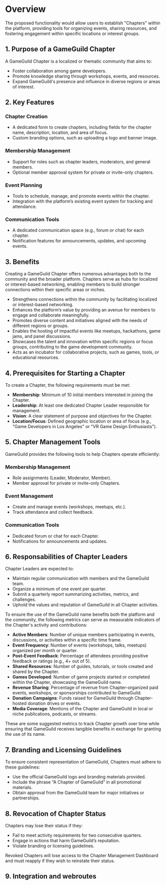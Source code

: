 # Overview

The proposed functionality would allow users to establish "Chapters" within the platform, providing tools for organizing events, sharing resources, and fostering engagement within specific locations or interest groups.

## 1. Purpose of a GameGuild Chapter

A GameGuild Chapter is a localized or thematic community that aims to:

- Foster collaboration among game developers.
- Promote knowledge sharing through workshops, events, and resources.
- Expand GameGuild's presence and influence in diverse regions or areas of interest.

## 2. Key Features

### Chapter Creation

- A dedicated form to create chapters, including fields for the chapter name, description, location, and area of focus.
- Custom branding options, such as uploading a logo and banner image.

### Membership Management

- Support for roles such as chapter leaders, moderators, and general members.
- Optional member approval system for private or invite-only chapters.

### Event Planning
- Tools to schedule, manage, and promote events within the chapter.
- Integration with the platform’s existing event system for tracking and attendance.

### Communication Tools

- A dedicated communication space (e.g., forum or chat) for each chapter.
- Notification features for announcements, updates, and upcoming events.

## 3. Benefits

Creating a GameGuild Chapter offers numerous advantages both to the community and the broader platform. Chapters serve as hubs for localized or interest-based networking, enabling members to build stronger connections within their specific areas or niches.

- Strengthens connections within the community by facilitating localized or interest-based networking.
- Enhances the platform’s value by providing an avenue for members to engage and collaborate meaningfully.
- Promotes diverse content and initiatives aligned with the needs of different regions or groups.
- Enables the hosting of impactful events like meetups, hackathons, game jams, and panel discussions.
- Showcases the talent and innovation within specific regions or focus groups, contributing to the game development community.
- Acts as an incubator for collaborative projects, such as games, tools, or educational resources.

## 4. Prerequisites for Starting a Chapter

To create a Chapter, the following requirements must be met:

- **Membership**: Minimum of 10 initial members interested in joining the Chapter.
- **Leadership**: At least one dedicated Chapter Leader responsible for management.
- **Vision**: A clear statement of purpose and objectives for the Chapter.
- **Location/Focus**: Defined geographic location or area of focus (e.g., "Game Developers in Los Angeles" or "VR Game Design Enthusiasts").

## 5. Chapter Management Tools

GameGuild provides the following tools to help Chapters operate efficiently:

### Membership Management

- Role assignments (Leader, Moderator, Member).
- Member approval for private or invite-only Chapters.

### Event Management

- Create and manage events (workshops, meetups, etc.).
- Track attendance and collect feedback.

### Communication Tools

- Dedicated forum or chat for each Chapter.
- Notifications for announcements and updates.


## 6. Responsabilities of Chapter Leaders

Chapter Leaders are expected to:

- Maintain regular communication with members and the GameGuild team.
- Organize a minimum of one event per quarter.
- Submit a quarterly report summarizing activities, metrics, and challenges.
- Uphold the values and reputation of GameGuild in all Chapter activities.

To ensure the use of the GameGuild name benefits both the platform and the community, the following metrics can serve as measurable indicators of the Chapter's activity and contributions:

- **Active Members**: Number of unique members participating in events, discussions, or activities within a specific time frame.
- **Event Frequency**: Number of events (workshops, talks, meetups) organized per month or quarter.
- **Post-Event Feedback**: Percentage of attendees providing positive feedback or ratings (e.g., 4+ out of 5).
- **Shared Resources**: Number of guides, tutorials, or tools created and shared by the Chapter.
- **Games Developed**: Number of game projects started or completed within the Chapter, showcasing the GameGuild name.
- **Revenue Sharing**: Percentage of revenue from Chapter-organized paid events, workshops, or sponsorships contributed to GameGuild.
- **Donation Campaigns**: Funds raised for GameGuild through Chapter-hosted donation drives or events.
- **Media Coverage**: Mentions of the Chapter and GameGuild in local or niche publications, podcasts, or streams.

These are some suggested metrics to track Chapter growth over time while ensuring that GameGuild receives tangible benefits in exchange for granting the use of its name.

## 7. Branding and Licensing Guidelines

To ensure consistent representation of GameGuild, Chapters must adhere to these guidelines:

- Use the official GameGuild logo and branding materials provided.
- Include the phrase “A Chapter of GameGuild” in all promotional materials.
- Obtain approval from the GameGuild team for major initiatives or partnerships.

## 8. Revocation of Chapter Status

Chapters may lose their status if they:

- Fail to meet activity requirements for two consecutive quarters.
- Engage in actions that harm GameGuild’s reputation.
- Violate branding or licensing guidelines.

Revoked Chapters will lose access to the Chapter Management Dashboard and must reapply if they wish to reinstate their status.

## 9. Integration and webroutes

